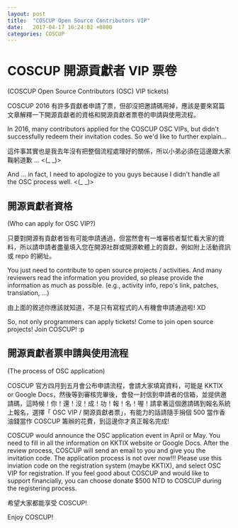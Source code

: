 ```yaml
---
layout: post
title:  "COSCUP Open Source Contributors VIP"
date:   2017-04-17 16:24:02 +0800
categories: COSCUP
---
```



# COSCUP 開源貢獻者 VIP 票卷
(COSCUP Open Source Contributors (OSC) VIP tickets)

COSCUP 2016 有許多貢獻者申請了票，但卻沒把邀請碼用掉，應該是要來寫篇文章解釋一下開源貢獻者的資格和開源貢獻者票卷的申請與使用流程。

In 2016, many contributors applied for the COSCUP OSC VIPs, but didn't successfully redeem their invitation codes. So we'd like to further explain...

這件事其實也是我去年沒有把整個流程處理好的關係，所以小弟必須在這邊跟大家鞠躬道歉 ... <(\_ \_)>

And ... in fact, I need to apologize to you guys because I didn't handle all the OSC process well. <(\_ \_)>

## 開源貢獻者資格
(Who can apply for OSC VIP?)

只要對開源有貢獻者皆有可能申請通過，但當然會有一堆審核者幫忙看大家的資料，所以請申請者盡量填入您在開源社群或開源軟體上的貢獻，例如附上活動資訊或 repo 的網址。

You just need to contribute to open source projects / activities. And many reviewers read the information you provided, so please provide the information as much as possible. (e.g., activity info, repo's link, patches, translation, ...)

由上面的敘述你應該就知道，不是只有寫程式的人有機會申請通過啦! XD

So, not only programmers can apply tickets! Come to join open source projects! Join COSCUP! :p

## 開源貢獻者票申請與使用流程
(The process of OSC application)

COSCUP 官方四月到五月會公布申請流程，會請大家填寫資料，可能是 KKTIX or Google Docs，然後等到審核完畢後，會發一封信到申請者的信箱，並提供邀請碼，這時候！你！還！沒！成！功！報！名！喔！請拿著這個邀請碼到報名系統上報名，選擇「 OSC VIP / 開源貢獻者票」，有能力的話請隨手捐個 500 當作香油錢當作 COSCUP 籌辦的花費，到這邊你才真正報名完成!

COSCUP would announce the OSC application event in April or May. You need to fill in all the information on KKTIX website or Google Docs. After the review process, COSCUP will send an email to you and give you the invitation code. The application process is not over now!!! Please use this inviation code on the registration system (maybe KKTIX), and select OSC VIP for registration. If you feel good about COSCUP and would like to support financially, you can choose donate $500 NTD to COSCUP during the registering process.

希望大家都能享受 COSCUP!

Enjoy COSCUP!


